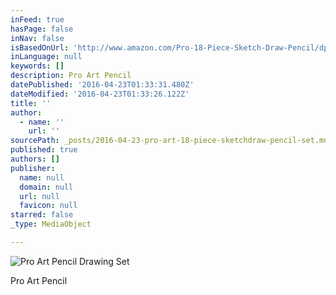 ```yaml
---
inFeed: true
hasPage: false
inNav: false
isBasedOnUrl: 'http://www.amazon.com/Pro-18-Piece-Sketch-Draw-Pencil/dp/B000HTBBO8/ref=zg_bs_arts-crafts_18'
inLanguage: null
keywords: []
description: Pro Art Pencil
datePublished: '2016-04-23T01:33:31.480Z'
dateModified: '2016-04-23T01:33:26.122Z'
title: ''
author:
  - name: ''
    url: ''
sourcePath: _posts/2016-04-23-pro-art-18-piece-sketchdraw-pencil-set.md
published: true
authors: []
publisher:
  name: null
  domain: null
  url: null
  favicon: null
starred: false
_type: MediaObject

---
```

![Pro Art Pencil Drawing Set](https://the-grid-user-content.s3-us-west-2.amazonaws.com/31f6d176-0fd4-4c73-9a50-c1471e37c520.jpg)

Pro Art Pencil